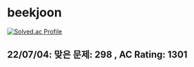 # beekjoon


[![Solved.ac Profile](http://mazassumnida.wtf/api/generate_badge?boj=bigai0215)](https://solved.ac/bigai0215)
## 22/07/04: 맞은 문제: 298 , AC Rating: 1301

